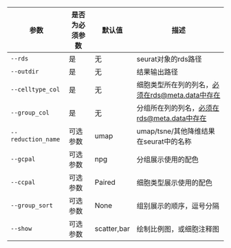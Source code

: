 | 参数               | 是否为必须参数 | 默认值      | 描述                                            |
| ------------------ | -------------- | ----------- | ----------------------------------------------- |
| `--rds`            | 是             | 无          | seurat对象的rds路径                             |
| `--outdir`         | 是             | 无          | 结果输出路径                                    |
| `--celltype_col`   | 是             | 无          | 细胞类型所在列的列名，必须在rds@meta.data中存在 |
| `--group_col`      | 是             | 无          | 分组所在列的列名，必须在rds@meta.data中存在     |
| `--reduction_name` | 可选参数       | umap        | umap/tsne/其他降维结果在seurat中的名称          |
| `--gcpal`          | 可选参数       | npg         | 分组展示使用的配色                              |
| `--ccpal`          | 可选参数       | Paired      | 细胞类型展示使用的配色                          |
| `--group_sort`     | 可选参数       | None        | 组别展示的顺序，逗号分隔                        |
| `--show`           | 可选参数       | scatter,bar | 绘制比例图，或细胞注释图                        |